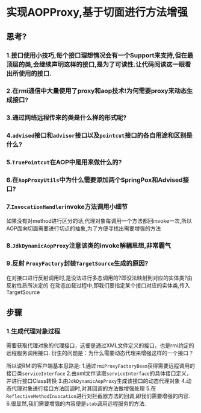 实现AOPProxy,基于切面进行方法增强
====

## 思考?

### 1.接口使用小技巧,每个接口理想情况会有一个Support来支持,但在最顶层的类,会继续声明这样的接口,是为了可读性.让代码阅读这一眼看出所使用的接口.

### 2.在rmi通信中大量使用了proxy和aop技术!为何需要proxy来动态生成接口?

### 3.通过网络远程传来的类是什么样的形式呢?

### 4.`advised`接口和`advisor`接口以及`pointcut`接口的各自用途和区别是什么?

### 5.`TruePointcut`在AOP中是用来做什么的?

### 6.在`AopProxyUtils`中为什么需要添加两个SpringPox和Advised接口?

### 7.`InvocationHandler`invoke方法调用小细节
如果没有对method进行区分的话,代理对象每调用一个方法都回invoke一次,所以AOP面向切面需要进行切点的抽象,为了方便寻找出需要增强的方法

### 8.`JdkDynamicAopProxy`注意该类的invoke解耦思想,非常霸气

### 9.反射 `ProxyFactory`封装`TargetSource`生成的原因?
在对接口进行反射调用时,是没法进行多态调用的?即没法映射到对应的实体类?由反射性质所决定的
在动态加载过程中,即我们要指定某个接口对应的实体类,传入TargetSource

## 步骤

### 1.生成代理对象过程

需要获取代理对象的代理接口，这便是通过XML文件定义的接口，也是rmi约定的远程服务调用接口.
衍生的问题是：为什么需要动态代理来增强这样的一个接口？

所以说RMI的客户端基本思路是:
1.通过`rmiProxyFactoryBean`获得需要远程调用的接口类`serviceInterface`
2.由xml文件读取`serviceInterface`的具体接口定义，并进行接口Class转换
3.由`JdkDynamicAopProxy`生成该接口的动态代理对象
4.动态代理对象进行接口方法回调时,对其回调的方法做增强处理
5.在`ReflectiveMethodInvocation`进行对拦截器方法的回调,即我们需要增强的内容.
6.很显然,我们需要增强的内容便是`stub`调用远程服务的方法.

